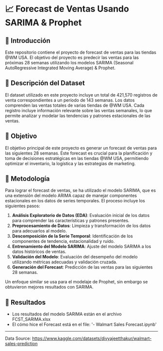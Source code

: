 # 📈 Forecast de Ventas Usando SARIMA & Prophet

## 📌 Introducción

Este repositorio contiene el proyecto de forecast de ventas para las tiendas @WM USA. El objetivo del proyecto es predecir las ventas para las próximas 28 semanas utilizando los modelos SARIMA (Seasonal AutoRegressive Integrated Moving Average) & Prophet.

## 📌 Descripción del Dataset

El dataset utilizado en este proyecto incluye un total de 421,570 registros de venta correspondientes a un período de 143 semanas. Los datos comprenden las ventas totales de varias tiendas de @WM USA. Cada registro incluye información relevante sobre las ventas semanales, lo que permite analizar y modelar las tendencias y patrones estacionales de las ventas.

## 📌 Objetivo

El objetivo principal de este proyecto es generar un forecast de ventas para las siguientes 28 semanas. Este forecast es crucial para la planificación y toma de decisiones estratégicas en las tiendas @WM USA, permitiendo optimizar el inventario, la logística y las estrategias de marketing.

## 📌 Metodología

Para lograr el forecast de ventas, se ha utilizado el modelo SARIMA, que es una extensión del modelo ARIMA capaz de manejar componentes estacionales en los datos de series temporales. El proceso incluye los siguientes pasos:

1. **Análisis Exploratorio de Datos (EDA)**: Evaluación inicial de los datos para comprender las características y patrones presentes.
2. **Preprocesamiento de Datos**: Limpieza y transformación de los datos para adecuarlos al modelo.
3. **Descomposición de la Serie Temporal**: Identificación de los componentes de tendencia, estacionalidad y ruido.
4. **Entrenamiento del Modelo SARIMA**: Ajuste del modelo SARIMA a los datos históricos de ventas.
5. **Validación del Modelo**: Evaluación del desempeño del modelo utilizando métricas adecuadas y validación cruzada.
6. **Generación del Forecast**: Predicción de las ventas para las siguientes 28 semanas.

Un enfoque similar se usa para el modelaje de Prophet, sin embargo se obtuvieron mejores resultados con SARIMA.

## 📌 Resultados

-  Los resultados del modelo SARIMA están en el archivo FCST_SARIMA.xlsx
-  El cómo hice el Forecast está en el file: '- Walmart Sales Forecast.ipynb'
---

Data Source: https://www.kaggle.com/datasets/divyajeetthakur/walmart-sales-prediction
